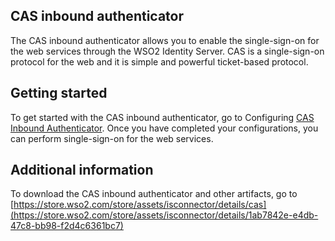 ## CAS inbound authenticator
The CAS inbound authenticator allows you to enable the single-sign-on for the web services through the WSO2 Identity Server. CAS is a single-sign-on protocol for the web and it is simple and powerful ticket-based protocol.

## Getting started
To get started with the CAS inbound authenticator, go to Configuring [CAS Inbound Authenticator](https://docs.wso2.com/display/ISCONNECTORS/Configuring+CAS+Inbound+Authenticator). Once you have 
completed your configurations, you can perform single-sign-on for the web services.

## Additional information
To download the CAS inbound authenticator and other artifacts, go to [https://store.wso2.com/store/assets/isconnector/details/cas](https://store.wso2.com/store/assets/isconnector/details/1ab7842e-e4db-47c8-bb98-f2d4c6361bc7) 